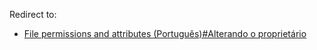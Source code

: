 Redirect to:

*   [File permissions and attributes (Português)#Alterando o proprietário](/index.php/File_permissions_and_attributes_(Portugu%C3%AAs)#Alterando_o_proprietário "File permissions and attributes (Português)")